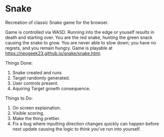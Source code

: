 # Snake
Recreation of classic Snake game for the browser.

Game is controlled via WASD.  Running into the edge or youself results in death and starting over.  You are the red snake, hunting the green snack causing the snake to grow. You are never able to slow down; you have no regrets, and you remain hungry.  Game is playable at https://neogeek23.github.io/snake/snake.html.

Things Done:
1)  Snake created and runs
2)  Target randomly generated.
3)  User controls present.
4)  Aquiring Target growth consequence.

Things to Do:
1)  On screen explaination.
2)  Visible scoring.
3)  Make the thing prettier.
4)  Fix a bug where inputting direction changes quickly can happen before next update causing the logic to think you've run into yourself.
